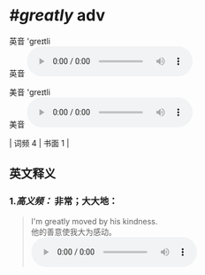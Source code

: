 # ***\#greatly*** adv
英音 'ɡreɪtli  
英音
<audio src="./media/greatly-B.aac" controls="controls"></audio>

美音 'ɡreɪtli  
美音
<audio src="./media/greatly.aac" controls="controls"></audio>



| 词频 4 | 书面 1 |  

英文释义
---
### 1.*高义频：* **非常；大大地：**  

 > I'm greatly moved by his kindness.  
 > 他的善意使我大为感动。    
<audio src="./media/greatly-1.aac" controls="controls"></audio>


